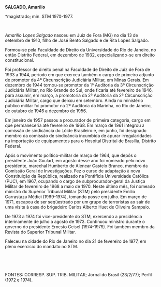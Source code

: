 **SALGADO, Amarílio**

\*magistrado; min. STM 1970-1977.

 

*Amarílio Lopes Salgado* nasceu em Juiz de Fora (MG) no dia 13 de
setembro de 1910, filho de José Bento Salgado e de Rita Lopes Salgado.

Formou-se pela Faculdade de Direito da Universidade do Rio de Janeiro,
no então Distrito Federal, em dezembro de 1932, especializando-se em
direito constitucional.

Foi professor de direito penal na Faculdade de Direito de Juiz de Fora
de 1933 a 1944, período em que exerceu também o cargo de primeiro
adjunto de promotor da 4ª Circunscrição Judiciária Militar, em Minas
Gerais. Em dezembro de 1944 tornou-se promotor da 1ª Auditoria da 3ª
Circunscrição Judiciária Militar, no Rio Grande do Sul, onde ficaria até
fevereiro de 1946, para assumir, em março, a promotoria da 2ª Auditoria
da 2ª Circunscrição Judiciária Militar, cargo que deixou em setembro.
Ainda no ministério público militar foi promotor na 2ª Auditoria da
Marinha, no Rio de Janeiro, de outubro de 1946 a dezembro de 1956.

Em janeiro de 1957 passou a procurador de primeira categoria, cargo em
que permaneceria até fevereiro de 1968. Em março de 1961 integrou a
comissão de sindicância do Lóide Brasileiro e, em junho, foi designado
membro da comissão de sindicância incumbida de apurar irregularidades na
importação de equipamentos para o Hospital Distrital de Brasília,
Distrito Federal.

Após o movimento político-militar de março de 1964, que depôs o
presidente João Goulart, em agosto desse ano foi nomeado pelo novo
presidente, marechal Humberto de Alencar Castelo Branco, membro da
Comissão Geral de Investigações. Fez o curso de adaptação à nova
Constituição da República, realizado na Pontifícia Universidade Católica
(PUC), em 1967, ocupando o cargo de subprocurador-geral da Justiça
Militar de fevereiro de 1968 a maio de 1970. Neste último mês, foi
nomeado ministro do Superior Tribunal Militar (STM) pelo presidente
Emílio Garrastazu Médici (1969-1974), tomando posse em julho. Em março
de 1971, escapou de ser seqüestrado por um grupo de terroristas ao sair
de uma visita à casa do brigadeiro Carlos Alberto Huet de Oliveira
Sampaio.

De 1973 a 1974 foi vice-presidente do STM, exercendo a presidência
interinamente de julho a agosto de 1973. Continuou ministro durante o
governo do presidente Ernesto Geisel (1974-1979). Foi também membro da
Revista do Superior Tribunal Militar.

Faleceu na cidade do Rio de Janeiro no dia 21 de fevereiro de 1977, em
pleno exercício do mandato no STM.

 

 

FONTES: CORRESP. SUP. TRIB. MILITAR; Jornal do Brasil (23/2/77); Perfil
(1972 e 1974).

 
